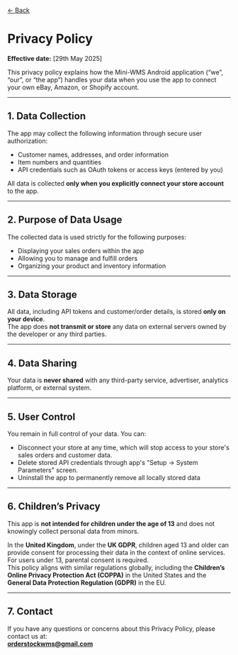[← Back](README.md)

# Privacy Policy

**Effective date:** [29th May 2025]

This privacy policy explains how the Mini-WMS Android application (“we”, “our”, or “the app”) handles your data when you use the app to connect your own eBay, Amazon, or Shopify account.

---

## 1. Data Collection

The app may collect the following information through secure user authorization:

- Customer names, addresses, and order information  
- Item numbers and quantities  
- API credentials such as OAuth tokens or access keys (entered by you)  

All data is collected **only when you explicitly connect your store account** to the app.

---

## 2. Purpose of Data Usage

The collected data is used strictly for the following purposes:

- Displaying your sales orders within the app  
- Allowing you to manage and fulfill orders  
- Organizing your product and inventory information  

---

## 3. Data Storage

All data, including API tokens and customer/order details, is stored **only on your device**.  
The app does **not transmit or store** any data on external servers owned by the developer or any third parties.

---

## 4. Data Sharing

Your data is **never shared** with any third-party service, advertiser, analytics platform, or external system.

---

## 5. User Control

You remain in full control of your data. You can:

- Disconnect your store at any time, which will stop access to your store's sales orders and customer data.  
- Delete stored API credentials through app's "Setup -> System Parameters" screen.  
- Uninstall the app to permanently remove all locally stored data  

---

## 6. Children’s Privacy

This app is **not intended for children under the age of 13** and does not knowingly collect personal data from minors.

In the **United Kingdom**, under the **UK GDPR**, children aged 13 and older can provide consent for processing their data in the context of online services. For users under 13, parental consent is required.  
This policy aligns with similar regulations globally, including the **Children’s Online Privacy Protection Act (COPPA)** in the United States and the **General Data Protection Regulation (GDPR)** in the EU.

---

## 7. Contact

If you have any questions or concerns about this Privacy Policy, please contact us at:  
**[orderstockwms@gmail.com](mailto:orderstockwms@gmail.com)**
